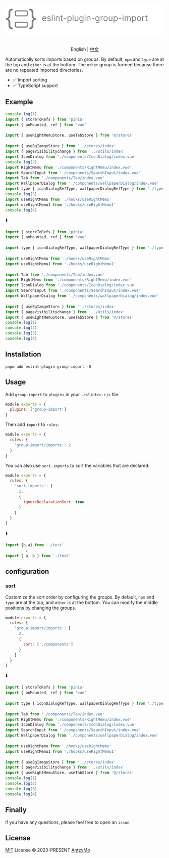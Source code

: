 <p align=center>
<a href="https://github.com/AntzyMo/eslint-plugin-group-import"><img src="./assets/logo.svg"/></a>
</p>

<p align="center">
    <br> English | <a href="README-CN.md">中文</a>
</p>

Automatically sorts imports based on groups. By default, `npm` and `type` are at the top and `other` is at the bottom. The `other` group is formed because there are no repeated imported directories.

- ✅️ Import sorting
- ✅️ TypeScript support

## Example

```js
console.log(1)
import { storeToRefs } from 'pinia'
import { onMounted, ref } from 'vue'

import { useRightMemuStore, useTabStore } from '@/stores'

import { useBgIamgeStore } from '../stores/index'
import { pageVisibilitychange } from '../utils/index'
import IconDialog from './components/IconDialog/index.vue'
console.log(2)
import RightMemu from './components/RightMemu/index.vue'
import SearchInput from './components/SearchInput/index.vue'
import Tab from './components/Tab/index.vue'
import WallpaperDialog from './components/wallpaperDialog/index.vue'
import type { iconDialogRefType, wallpaperDialogRefType } from './type'
console.log(3)
import useRightMemu from './hooks/useRightMemu'
import useRightMemu1 from './hooks/useRightMemu1'
console.log(4)
```

⬇️

```js
import { storeToRefs } from 'pinia'
import { onMounted, ref } from 'vue'

import type { iconDialogRefType, wallpaperDialogRefType } from './type'

import useRightMemu from './hooks/useRightMemu'
import useRightMemu1 from './hooks/useRightMemu1'

import Tab from './components/Tab/index.vue'
import RightMemu from './components/RightMemu/index.vue'
import IconDialog from './components/IconDialog/index.vue'
import SearchInput from './components/SearchInput/index.vue'
import WallpaperDialog from './components/wallpaperDialog/index.vue'

import { useBgIamgeStore } from '../stores/index'
import { pageVisibilitychange } from '../utils/index'
import { useRightMemuStore, useTabStore } from '@/stores'
console.log(1)
console.log(2)
console.log(3)
console.log(4)
```

## Installation

```
pnpm add eslint-plugin-group-import -D
```

## Usage

Add `group-import` to `plugins` in your `.eslintrc.cjs` file:

```js
module.exports = {
  plugins: ['group-import']
}
```

Then add `import` to `rules`:

```js
module.exports = {
  rules: {
    'group-import/imports': 2
  }
}
```

You can also use `sort-imports` to sort the variables that are declared:

```js
module.exports = {
  rules: {
    'sort-imports': [
      2,
      {
        ignoreDeclarationSort: true
      }
    ]
  }
}
```

⬇️

```js
import {b,a} from './test'
         ↓
import { a, b } from './test'
```

## configuration

### sort

Customize the sort order by configuring the groups. By default, `npm` and `type` are at the top, and `other` is at the bottom. You can modify the middle positions by changing the groups.

```js
module.exports = {
  rules: {
    'group-import/imports': [
      2,
      {
        sort: ['./components']
      }
    ]
  }
}
```

⬇️

```js
import { storeToRefs } from 'pinia'
import { onMounted, ref } from 'vue'

import type { iconDialogRefType, wallpaperDialogRefType } from './type'

import Tab from './components/Tab/index.vue'
import RightMemu from './components/RightMemu/index.vue'
import IconDialog from './components/IconDialog/index.vue'
import SearchInput from './components/SearchInput/index.vue'
import WallpaperDialog from './components/wallpaperDialog/index.vue'

import useRightMemu from './hooks/useRightMemu'
import useRightMemu1 from './hooks/useRightMemu1'

import { useBgIamgeStore } from '../stores/index'
import { pageVisibilitychange } from '../utils/index'
import { useRightMemuStore, useTabStore } from '@/stores'
console.log(1)
console.log(2)
console.log(3)
console.log(4)
```

## Finally

If you have any questions, please feel free to open an `issue`.
## License
[MIT](./LICENSE) License &copy; 2023-PRESENT [AntzyMo](https://github.com/AntzyMo)
